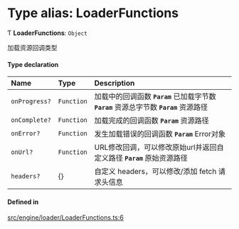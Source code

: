 # Type alias: LoaderFunctions

Ƭ **LoaderFunctions**: `Object`

加载资源回调类型

#### Type declaration

| Name | Type | Description |
| :------ | :------ | :------ |
| `onProgress?` | `Function` | 加载中的回调函数 **`Param`** 已加载字节数 **`Param`** 资源总字节数 **`Param`** 资源路径 |
| `onComplete?` | `Function` | 加载完成的回调函数 **`Param`** 资源路径 |
| `onError?` | `Function` | 发生加载错误的回调函数 **`Param`** Error对象 |
| `onUrl?` | `Function` | URL修改回调，可以修改原始url并返回自定义路径 **`Param`** 原始资源路径 |
| `headers?` | {} | 自定义 headers，可以修改/添加 fetch 请求头信息 |

#### Defined in

[src/engine/loader/LoaderFunctions.ts:6](https://github.com/Orillusion/orillusion/blob/main/src/engine/loader/LoaderFunctions.ts#L6)
